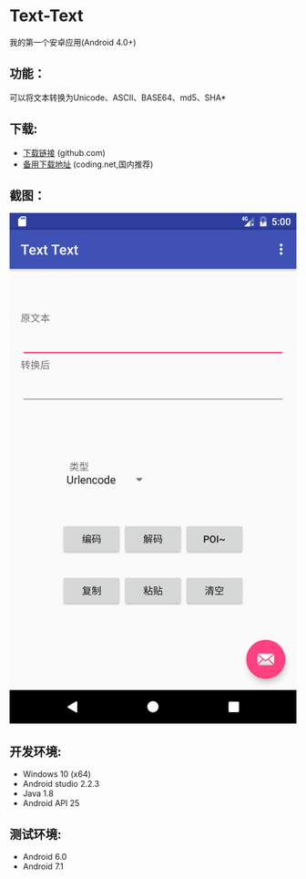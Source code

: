 # Text-Text
我的第一个安卓应用(Android 4.0+)

## 功能：
可以将文本转换为Unicode、ASCII、BASE64、md5、SHA*
## 下载:
- [下载链接](https://github.com/zhihaofans/Text-Text/releases/latest) (github.com)
- [备用下载地址](https://android.zhihaofans.com/Text-Text/download/TextText.apk) (coding.net,国内推荐)
## 截图：
![](https://github.com/zhihaofans/Text-Text/raw/master/image/Screenshot.png)
## 开发环境:
- Windows 10 (x64)
- Android studio 2.2.3
- Java 1.8
- Android API 25


## 测试环境:
- Android 6.0
- Android 7.1